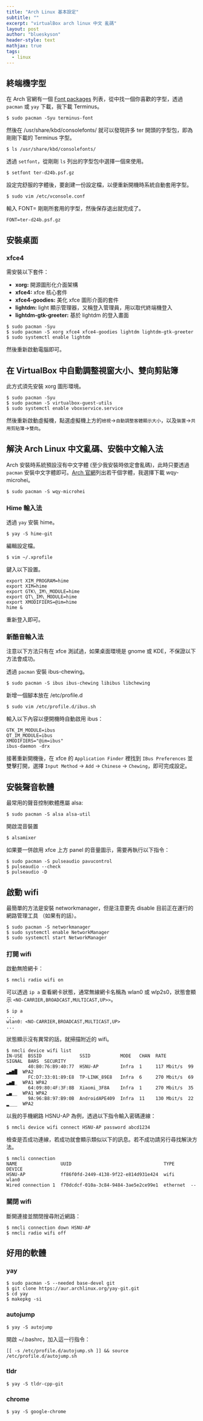 ```yaml
---
title: "Arch Linux 基本設定"
subtitle: ""
excerpt: "virtualBox arch linux 中文 亂碼"
layout: post
author: "blueskyson"
header-style: text
mathjax: true
tags:
  - linux
---
```


## 終端機字型

在 Arch 官網有一個 [Font packages](https://wiki.archlinux.org/title/fonts#Font_packages) 列表，從中找一個你喜歡的字型，透過 `pacman` 或 `yay` 下載，我下載 Terminus。

```non
$ sudo pacman -Syu terminus-font
```

然後在 /usr/share/kbd/consolefonts/ 就可以發現許多 ter 開頭的字型包，即為剛剛下載的 Terminus 字型。

```non
$ ls /usr/share/kbd/consolefonts/
```

透過 `setfont`，從剛剛 `ls` 列出的字型包中選擇一個來使用。

```non
$ setfont ter-d24b.psf.gz
```

設定完舒服的字體後，要創建一份設定檔，以便重新開機時系統自動套用字型。

```non
$ sudo vim /etc/vconsole.conf
```

輸入 FONT= 剛剛所套用的字型，然後保存退出就完成了。

```
FONT=ter-d24b.psf.gz
```

## 安裝桌面

### xfce4

需安裝以下套件：

- **xorg:** 開源圖形化介面架構
- **xfce4:** xfce 核心套件
- **xfce4-goodies:** 美化 xfce 圖形介面的套件
- **lightdm:** light 顯示管理器，又稱登入管理員，用以取代終端機登入
- **lightdm-gtk-greeter:** 基於 lightdm 的登入畫面

```non
$ sudo pacman -Syu
$ sudo pacman -S xorg xfce4 xfce4-goodies lightdm lightdm-gtk-greeter
$ sudo systemctl enable lightdm
```

然後重新啟動電腦即可。

## 在 VirtualBox 中自動調整視窗大小、雙向剪貼簿

此方式須先安裝 xorg 圖形環境。

```non
$ sudo pacman -Syu
$ sudo pacman -S virtualbox-guest-utils
$ sudo systemctl enable vboxservice.service
```

然後重新啟動虛擬機，點選虛擬機上方的`檢視`->`自動調整客體顯示大小`，以及`裝置`->`共用剪貼簿`->`雙向`。

## 解決 Arch Linux 中文亂碼、安裝中文輸入法

Arch 安裝時系統預設沒有中文字體 (至少我安裝時依定會亂碼)，此時只要透過 `pacman` 安裝中文字體即可。[Arch 官網](https://wiki.archlinux.org/title/Localization_(%E6%AD%A3%E9%AB%94%E4%B8%AD%E6%96%87)/Traditional_Chinese_(%E6%AD%A3%E9%AB%94%E4%B8%AD%E6%96%87)#%E4%B8%AD%E6%96%87%E5%AD%97%E9%AB%94)列出若干個字體，我選擇下載 wqy-microhei。

```non
$ sudo pacman -S wqy-microhei
```

### Hime 輸入法

透過 `yay` 安裝 hime。

```non
$ yay -S hime-git
```

編輯設定檔。

```non
$ vim ~/.xprofile
```

鍵入以下設置。

```non
export XIM_PROGRAM=hime
export XIM=hime
export GTK\_IM\_MODULE=hime
export QT\_IM\_MODULE=hime
export XMODIFIERS=@im=hime
hime &
```

重新登入即可。

### 新酷音輸入法

注意以下方法只有在 xfce 測試過，如果桌面環境是 gnome 或 KDE，不保證以下方法會成功。

透過 `pacman` 安裝 ibus-chewing。

```non
$ sudo pacman -S ibus ibus-chewing libibus libchewing
```

新增一個腳本放在 /etc/profile.d

```non
$ sudo vim /etc/profile.d/ibus.sh
```

輸入以下內容以便開機時自動啟用 ibus：

```
GTK_IM_MODULE=ibus
QT_IM_MODULE=ibus
XMODIFIERS="@im=ibus"
ibus-daemon -drx
```

接著重新開機後，在 xfce 的 `Application Finder` 裡找到 `IBus Preferences` 並雙擊打開，選擇 `Input Method` -> `Add` -> `Chinese` -> `Chewing`，即可完成設定。

## 安裝聲音軟體

最常用的聲音控制軟體應屬 alsa:

```non
$ sudo pacman -S alsa alsa-util
```

開啟混音裝置

```non
$ alsamixer
```

如果要一併啟用 xfce 上方 panel 的音量圖示，需要再執行以下指令：

```non
$ sudo pacman -S pulseaudio pavucontrol
$ pulseaudio --check
$ pulseaudio -D
```

## 啟動 wifi

最簡單的方法是安裝 networkmanager，但是注意要先 disable 目前正在運行的網路管理工具 （如果有的話）。

```non
$ sudo pacman -S networkmanager
$ sudo systemctl enable NetworkManager
$ sudo systemctl start NetworkManager
```

### 打開 wifi

啟動無險網卡：

```non
$ nmcli radio wifi on
```

可以透過 `ip a` 查看網卡狀態，通常無線網卡名稱為 wlan0 或 wlp2s0，狀態會顯示 `<NO-CARRIER,BROADCAST,MULTICAST,UP>>`。

```non
$ ip a
...
wlan0: <NO-CARRIER,BROADCAST,MULTICAST,UP>
...
```

狀態顯示沒有異常的話，就掃描附近的 wifi。

```non
$ nmcli device wifi list
IN-USE  BSSID              SSID           MODE   CHAN  RATE        SIGNAL  BARS  SECURITY  
        40:B0:76:B9:40:77  HSNU-AP        Infra  1     117 Mbit/s  99      ▂▄▆█  WPA2      
        FC:D7:33:01:89:E8  TP-LINK_89E8   Infra  6     270 Mbit/s  69      ▂▄▆_  WPA1 WPA2 
        64:09:80:4F:3F:8B  Xiaomi_3F8A    Infra  1     270 Mbit/s  35      ▂▄__  WPA1 WPA2 
        9A:96:B8:97:B9:0B  AndroidAPE409  Infra  11    130 Mbit/s  22      ▂___  WPA2      
```

以我的手機網路 HSNU-AP 為例，透過以下指令輸入密碼連線：

```non
$ nmcli device wifi connect HSNU-AP password abcd1234
```

檢查是否成功連線，若成功就會顯示類似以下的訊息。若不成功請另行尋找解決方法。

```non
$ nmcli connection
NAME                UUID                                  TYPE      DEVICE 
HSNU-AP             ff86f0fd-2449-4138-9f22-e814d931e424  wifi      wlan0  
Wired connection 1  f70dcdcf-010a-3c84-9484-3ae5e2ce99e1  ethernet  -- 
```

### 關閉 wifi

斷開連接並關閉搜尋附近網路：

```non
$ nmcli connection down HSNU-AP
$ nmcli radio wifi off
```

## 好用的軟體

### yay

```non
$ sudo pacman -S --needed base-devel git
$ git clone https://aur.archlinux.org/yay-git.git
$ cd yay
$ makepkg -si
```

### autojump

```non
$ yay -S autojump
```

開啟 ~/.bashrc，加入這一行指令：

```
[[ -s /etc/profile.d/autojump.sh ]] && source /etc/profile.d/autojump.sh
```

### tldr

```non
$ yay -S tldr-cpp-git
```

### chrome

```non
$ yay -S google-chrome
```
